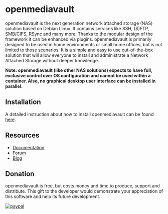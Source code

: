 # openmediavault
openmediavault is the next generation network attached storage (NAS) solution based on Debian Linux. It contains services like SSH, (S)FTP, SMB/CIFS, RSync and many more. Thanks to the modular design of the framework it can be enhanced via plugins. openmediavault is primarily designed to be used in home environments or small home offices, but is not limited to those scenarios. It is a simple and easy to use out-of-the-box solution that will allow everyone to install and administrate a Network Attached Storage without deeper knowledge.

**Note: openmediavault (like other NAS solutions) expects to have full, exclusive control over OS configuration and cannot be used within a container. Also, no graphical desktop user interface can be installed in parallel.**

## Installation
A detailed instruction about how to install openmediavault can be found [here](https://docs.openmediavault.org/en/stable/installation/index.html). 

## Resources
- [Documentation](https://docs.openmediavault.org)
- [Forum](https://forum.openmediavault.org)
- [Blog](https://blog.openmediavault.org)

## Donation

openmediavault is free, but costs money and time to produce, support and distribute. This gift to the developer would demonstrate your appreciation of this software and help its future development.

[![paypal](https://www.paypalobjects.com/en_US/i/btn/btn_donateCC_LG.gif)](https://www.paypal.com/cgi-bin/webscr?cmd=_s-xclick&hosted_button_id=95MF5UQ66PW2E&source=url)
